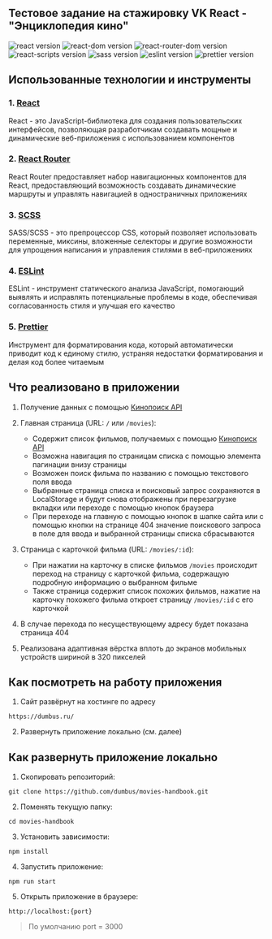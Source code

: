 ## Тестовое задание на стажировку VK React - "Энциклопедия кино"

![react version](https://img.shields.io/badge/react-18.2.0-brightgreen)
![react-dom version](https://img.shields.io/badge/react--dom-18.2.0-brightgreen)
![react-router-dom version](https://img.shields.io/badge/react--router--dom-6.23.0-brightgreen)
![react-scripts version](https://img.shields.io/badge/react--scripts-5.0.1-brightgreen)
![sass version](https://img.shields.io/badge/sass-1.75.0-brightgreen)
![eslint version](https://img.shields.io/badge/eslint-8.57.0-brightgreen)
![prettier version](https://img.shields.io/badge/prettier-3.2.5-brightgreen)

## Использованные технологии и инструменты

### 1. [React](https://react.dev/)

React - это JavaScript-библиотека для создания пользовательских интерфейсов, позволяющая разработчикам создавать мощные и динамические веб-приложения с использованием компонентов

### 2. [React Router](https://reactrouter.com/en/main)

React Router предоставляет набор навигационных компонентов для React, предоставляющий возможность создавать динамические маршруты и управлять навигацией в одностраничных приложениях

### 3. [SCSS](https://sass-lang.com/)

SASS/SCSS - это препроцессор CSS, который позволяет использовать переменные, миксины, вложенные селекторы и другие возможности для упрощения написания и управления стилями в веб-приложениях

### 4. [ESLint](https://eslint.org/)

ESLint - инструмент статического анализа JavaScript, помогающий выявлять и исправлять потенциальные проблемы в коде, обеспечивая согласованность стиля и улучшая его качество

### 5. [Prettier](https://prettier.io/)

Инструмент для форматирования кода, который автоматически приводит код к единому стилю, устраняя недостатки форматирования и делая код более читаемым

## Что реализовано в приложении

1. Получение данных с помощью [Кинопоиск API](https://kinopoisk.dev/)

2. Главная страница (URL: `/` или `/movies`):

    - Содержит список фильмов, получаемых с помощью [Кинопоиск API](https://kinopoisk.dev/)
    - Возможна навигация по страницам списка с помощью элемента пагинации внизу страницы
    - Возможен поиск фильма по названию с помощью текстового поля ввода
    - Выбранные страница списка и поисковый запрос сохраняются в LocalStorage и будут снова отображены при перезагрузке вкладки или переходе с помощью кнопок браузера
    - При переходе на главную с помощью кнопок в шапке сайта или с помощью кнопки на странице 404 значение поискового запроса в поле для ввода и выбранной страницы списка сбрасываются

3. Страница с карточкой фильма (URL: `/movies/:id`):

    - При нажатии на карточку в списке фильмов `/movies` происходит переход на страницу с карточкой фильма, содержащую подробную информацию о выбранном фильме
    - Также страница содержит список похожих фильмов, нажатие на карточку похожего фильма откроет страницу `/movies/:id` с его карточкой

4. В случае перехода по несуществующему адресу будет показана страница 404

5. Реализована адаптивная вёрстка вплоть до экранов мобильных устройств шириной в 320 пикселей

## Как посмотреть на работу приложения

1. Сайт развёрнут на хостинге по адресу
```
https://dumbus.ru/
```

2. Развернуть приложение локально (см. далее)

## Как развернуть приложение локально

1. Скопировать репозиторий:

```
git clone https://github.com/dumbus/movies-handbook.git
```

2. Поменять текущую папку:

```
cd movies-handbook
```

3. Установить зависимости:

```
npm install
```

4. Запустить приложение:

```
npm run start
```

5. Открыть приложение в браузере:

```
http://localhost:{port}
```

> По умолчанию port = 3000
